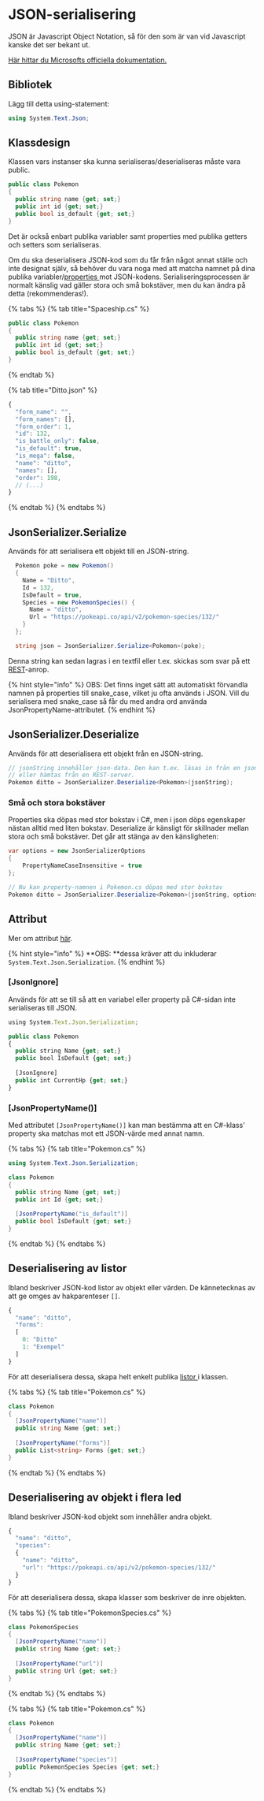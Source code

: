 # JSON-serialisering

JSON är Javascript Object Notation, så för den som är van vid Javascript kanske det ser bekant ut.

[Här hittar du Microsofts officiella dokumentation.](https://docs.microsoft.com/en-us/dotnet/standard/serialization/system-text-json-how-to)

## Bibliotek

Lägg till detta using-statement:

```csharp
using System.Text.Json;
```

## Klassdesign

Klassen vars instanser ska kunna serialiseras/deserialiseras måste vara public.

```csharp
public class Pokemon
{
  public string name {get; set;}
  public int id {get; set;}
  public bool is_default {get; set;}
}
```

Det är också enbart publika variabler samt properties med publika getters och setters som serialiseras.

Om du ska deserialisera JSON-kod som du får från något annat ställe och inte designat själv, så behöver du vara noga med att matcha namnet på dina publika variabler/[properties ](../../klasser-och-objektorientering/inkapsling-och-properties.md#properties)mot JSON-kodens. Serialiseringsprocessen är normalt känslig vad gäller stora och små bokstäver, men du kan ändra på detta (rekommenderas!).

{% tabs %}
{% tab title="Spaceship.cs" %}
```csharp
public class Pokemon
{
  public string name {get; set;}
  public int id {get; set;}
  public bool is_default {get; set;}
}
```
{% endtab %}

{% tab title="Ditto.json" %}
```javascript
{
  "form_name": "",
  "form_names": [],
  "form_order": 1,
  "id": 132,
  "is_battle_only": false,
  "is_default": true,
  "is_mega": false,
  "name": "ditto",
  "names": [],
  "order": 198, 
  // (...)
}
```
{% endtab %}
{% endtabs %}

## JsonSerializer.Serialize

Används för att serialisera ett objekt till en JSON-string.

```csharp
  Pokemon poke = new Pokemon()
  {
    Name = "Ditto",
    Id = 132,
    IsDefault = true,
    Species = new PokemonSpecies() {
      Name = "ditto",
      Url = "https://pokeapi.co/api/v2/pokemon-species/132/"
    }
  };

  string json = JsonSerializer.Serialize<Pokemon>(poke);
```

Denna string kan sedan lagras i en textfil eller t.ex. skickas som svar på ett [REST](../../grafik/naetverk-och-internet-.../restful-server/)-anrop.

{% hint style="info" %}
OBS: Det finns inget sätt att automatiskt förvandla namnen på properties till snake\_case, vilket ju ofta används i JSON. Vill du serialisera med snake\_case så får du med andra ord använda JsonPropertyName-attributet.
{% endhint %}

## JsonSerializer.Deserialize

Används för att deserialisera ett objekt från en JSON-string.

```csharp
// jsonString innehåller json-data. Den kan t.ex. läsas in från en json-fil
// eller hämtas från en REST-server.
Pokemon ditto = JsonSerializer.Deserialize<Pokemon>(jsonString);
```

### Små och stora bokstäver

Properties ska döpas med stor bokstav i C#, men i json döps egenskaper nästan alltid med liten bokstav. Deserialize är känsligt för skillnader mellan stora och små bokstäver. Det går att stänga av den känsligheten:

```csharp
var options = new JsonSerializerOptions
{
    PropertyNameCaseInsensitive = true
};

// Nu kan property-namnen i Pokemon.cs döpas med stor bokstav
Pokemon ditto = JsonSerializer.Deserialize<Pokemon>(jsonString, options);
```

## Attribut

Mer om attribut [här](../../klasser-och-objektorientering/attribut.md).

{% hint style="info" %}
**OBS: **dessa kräver att du inkluderar `System.Text.Json.Serialization`.
{% endhint %}

### \[JsonIgnore]

Används för att se till så att en variabel eller property på C#-sidan inte serialiseras till JSON.

```javascript
using System.Text.Json.Serialization;

public class Pokemon
{
  public string Name {get; set;}
  public bool IsDefault {get; set;}
  
  [JsonIgnore]
  public int CurrentHp {get; set;}
}
```

### \[JsonPropertyName()]

Med attributet `[JsonPropertyName()]` kan man bestämma att en C#-klass' property ska matchas mot ett JSON-värde med annat namn.

{% tabs %}
{% tab title="Pokemon.cs" %}
```csharp
using System.Text.Json.Serialization;

class Pokemon
{
  public string Name {get; set;}
  public int Id {get; set;}
  
  [JsonPropertyName("is_default")]
  public bool IsDefault {get; set;}
}
```
{% endtab %}
{% endtabs %}

## Deserialisering av listor

Ibland beskriver JSON-kod listor av objekt eller värden. De kännetecknas av att ge omges av hakparenteser `[]`.

```javascript
{
  "name": "ditto",
  "forms":
  [
    0: "Ditto"
    1: "Exempel"
  ]
}
```

För att deserialisera dessa, skapa helt enkelt publika [listor ](../../grundlaeggande/listor-och-arrayer.md#list)i klassen.

{% tabs %}
{% tab title="Pokemon.cs" %}
```csharp
class Pokemon
{
  [JsonPropertyName("name")]
  public string Name {get; set;}
  
  [JsonPropertyName("forms")]
  public List<string> Forms {get; set;}
}
```
{% endtab %}
{% endtabs %}

## Deserialisering av objekt i flera led

Ibland beskriver JSON-kod objekt som innehåller andra objekt.

```javascript
{
  "name": "ditto",
  "species":
  {
    "name": "ditto",
    "url": "https://pokeapi.co/api/v2/pokemon-species/132/"
  }
}
```

För att deserialisera dessa, skapa klasser som beskriver de inre objekten.

{% tabs %}
{% tab title="PokemonSpecies.cs" %}
```csharp
class PokemonSpecies
{
  [JsonPropertyName("name")]
  public string Name {get; set;}
  
  [JsonPropertyName("url")]
  public string Url {get; set;}
}
```
{% endtab %}
{% endtabs %}

{% tabs %}
{% tab title="Pokemon.cs" %}
```csharp
class Pokemon
{
  [JsonPropertyName("name")]
  public string Name {get; set;}
  
  [JsonPropertyName("species")]
  public PokemonSpecies Species {get; set;}
}
```
{% endtab %}
{% endtabs %}
